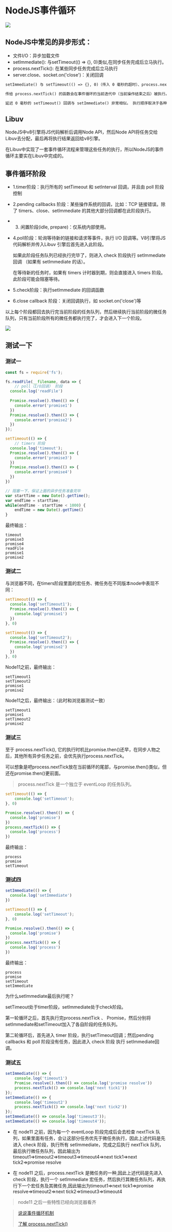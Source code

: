 # NodeJS事件循环

![](https://p1-jj.byteimg.com/tos-cn-i-t2oaga2asx/gold-user-assets/2020/3/2/1709951e658af197~tplv-t2oaga2asx-watermark.awebp)

## NodeJS中常见的异步形式：
+ 文件I/O：异步加载文件
+ setImmediate(): 与setTimeout(() => {}, 0)类似,在同步任务完成后立马执行。
+ process.nextTick(): 在某些同步任务完成后立马执行
+ server.close、socket.on('close')：关闭回调

```md
setImmediate() 与 setTimeout(() => {}, 0)（传入 0 毫秒的超时）、process.nextTick() 有何不同？

传给 process.nextTick() 的函数会在事件循环的当前迭代中（当前操作结束之后）被执行。 这意味着它会始终在 setTimeout 和 setImmediate 之前执行。

延迟 0 毫秒的 setTimeout() 回调与 setImmediate() 非常相似。 执行顺序取决于各种因素，但是它们都会在事件循环的下一个迭代中运行。
```

## Libuv
NodeJS中v8引擎将JS代码解析后调用Node API，然后Node API将任务交给Libuv去分配，最后再将执行结果返回给v8引擎。

在Libuv中实现了一套事件循环流程来管理这些任务的执行，所以NodeJS的事件循环主要实在Libuv中完成的。

## 事件循环阶段

+ 1.timer阶段：执行所有的 setTimeout 和 setInterval 回调，并且由 poll 阶段控制
+ 2.pending callbacks 阶段：某些操作系统的回调，比如：TCP 链接错误。除了 timers、close、setImmediate 的其他大部分回调都在此阶段执行。
+ 3. 闲置阶段(idle, prepare)：仅系统内部使用。
+ 4.poll阶段：轮询等待新的链接和请求等事件，执行 I/O 回调等。V8引擎将JS代码解析并传入Libuv 引擎后首先进入此阶段。
  
    如果此阶段任务队列已经执行完毕了，则进入 check 阶段执行 setImmediate 回调 （如果有 setImmediate 的话）。
  
    在等待新的任务时，如果有 timers 计时器到期，则会直接进入 timers 阶段。 此阶段可能会阻塞等待。
  
+ 5.check阶段：执行setImmediate 的回调函数
+ 6.close callback 阶段：关闭回调执行，如 socket.on('close')等

以上每个阶段都回去执行完当前阶段的任务队列，然后继续执行当前阶段的微任务队列，只有当前阶段所有的微任务都执行完了，才会进入下一个阶段。

![](https://p1-jj.byteimg.com/tos-cn-i-t2oaga2asx/gold-user-assets/2020/3/2/1709951e65ffe00e~tplv-t2oaga2asx-watermark.awebp)

## 测试一下
### 测试一
```js
const fs = require('fs');

fs.readFile(__filename, data => {
    // poll（I/O回调） 阶段
  console.log('readFile')
  
  Promise.resolve().then(() => {
    console.error('promise1')
  })
  Promise.resolve().then(() => {
    console.error('promise2')
  })
});

setTimeout(() => {
    // timers 阶段
  console.log('timeout');
  Promise.resolve().then(() => {
    console.error('promise3')
  })
  Promise.resolve().then(() => {
    console.error('promise4')
  })
})

// 阻塞一下，保证上面的异步任务准备完毕
var startTime = new Date().getTime();
var endTime = startTime;
while(endTime - startTime < 1000) {
    endTime = new Date().getTime()
}
```

最终输出：
```shell
timeout
promise3
promise4
readFile
promise1
promise2
```

### 测试二
与浏览器不同，在timers阶段里面的宏任务、微任务在不同版本node中表现不同：
```js
setTimeout(() => {
  console.log('setTimeout1');
  Promise.resolve().then(() => {
    console.log('promise1')
  })
}, 0)

setTimeout(() => {
  console.log('setTimeout2');
  Promise.resolve().then(() => {
    console.log('promise2')
  })
}, 0)
```
Node11之前，最终输出：
```shell
setTimeout1
setTimeout2
promise1
promise2
```

Node11之后，最终输出：（此时和浏览器测试一致）
```shell
setTimeout1
promise1
setTimeout2
promise2
```

### 测试三

至于 process.nextTick(), 它的执行时机比promise.then()还早，在同步人物之后，其他所有异步任务之前，会优先执行process.nextTick。

可以想象是吧process.nextTick放在当前循环的尾部，与promise.then()类似，但还在promise.then()更前面。

> process.nextTick 是一个独立于 eventLoop 的任务队列。
> 
```js
setTimeout(() => {
    console.log('setTimeout');
}, 0)

Promise.resolve().then(() => {
  console.log('promise')
})
process.nextTick(() => {
  console.log('process')
})

```

最终输出：
```shell
process
promise
setTimeout
```

### 测试四
```js
setImmediate(() => {
  console.log('setImmediate')
})

setTimeout(() => {
    console.log('setTimeout');
}, 0)

Promise.resolve().then(() => {
  console.log('promise')
})
process.nextTick(() => {
  console.log('process')
})
```


最终输出：
```shell
process
promise
setTimeout
setImmediate
```
为什么setImmediate最后执行呢？

setTimeout处于timer阶段，setImmediate处于check阶段。

第一轮循环之后，首先执行完process.nextTick 、
Promise，然后分别将setImmediate和setTimeout加入了各自阶段的任务队列。

第二轮循环后，首先进入 timer 阶段，执行setTimeout回调；然后pending callbacks 和 poll 阶段没有任务，因此进入 check 阶段 执行 setImmediate回调。

### 测试五

```js
setImmediate(() => {
    console.log('timeout1')
    Promise.resolve().then(() => console.log('promise resolve'))
    process.nextTick(() => console.log('next tick1'))
});
setImmediate(() => {
    console.log('timeout2')
    process.nextTick(() => console.log('next tick2'))
});
setImmediate(() => console.log('timeout3'));
setImmediate(() => console.log('timeout4'));
```
+ 在 node11 之前，因为每一个 eventLoop 阶段完成后会去检查 nextTick 队列，如果里面有任务，会让这部分任务优先于微任务执行，因此上述代码是先进入 check 阶段，执行所有 setImmediate，完成之后执行 nextTick 队列，最后执行微任务队列，因此输出为timeout1=>timeout2=>timeout3=>timeout4=>next tick1=>next tick2=>promise resolve
  
+ 在 node11 之后，process.nextTick 是微任务的一种,因此上述代码是先进入 check 阶段，执行一个 setImmediate 宏任务，然后执行其微任务队列，再执行下一个宏任务及其微任务,因此输出为timeout1=>next tick1=>promise resolve=>timeout2=>next tick2=>timeout3=>timeout4

> node11 之后一些特性已经向浏览器看齐
> 


> [说说事件循环机制](https://juejin.cn/post/6844904079353708557)
> 
> [了解 process.nextTick()](http://nodejs.cn/learn/understanding-process-nexttick)